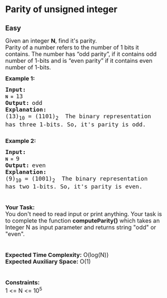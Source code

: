 # Parity of unsigned integer
## Easy
<div class="problem-statement">
                <p></p><p><span style="font-size:18px">Given an integer <strong>N</strong>, find it's parity.&nbsp;<br>
Parity of a number refers to the number of 1&nbsp;bits&nbsp;it contains.&nbsp;The number has “odd parity”, if it contains odd number of 1-bits and is “even parity” if it contains even number of 1-bits.</span></p>

<p><span style="font-size:18px"><strong>Example 1:</strong></span></p>

<pre><span style="font-size:18px"><strong>Input:</strong></span>
<strong>N = </strong><span style="font-size:18px">13
</span><strong><span style="font-size:18px">Output:</span> </strong><span style="font-size:18px">odd</span>
<span style="font-size:18px"><strong>Explanation:</strong></span>
<span style="font-size:18px">(13)<sub>10</sub> = (1101)<sub>2</sub>  The binary representation
has three 1-bits. So, it's parity is odd.</span></pre>

<p><br>
<span style="font-size:18px"><strong>Example 2:</strong></span></p>

<pre><span style="font-size:18px"><strong>Input:</strong></span>
<strong>N = </strong><span style="font-size:18px">9
</span><strong><span style="font-size:18px">Output:</span> </strong><span style="font-size:18px">even</span>
<span style="font-size:18px"><strong>Explanation:</strong></span>
<span style="font-size:18px">(9)<sub>10</sub> = (1001)<sub>2</sub>  The binary representation
has two 1-bits. So, it's parity is even.</span></pre>

<p>&nbsp;</p>

<p><span style="font-size:18px"><strong>Your Task:</strong><br>
You don't need to read input or print anything. Your task is to complete the function <strong>computeParity()</strong> which takes an Integer N as input parameter and returns string "odd" or "even".</span></p>

<p>&nbsp;</p>

<p><span style="font-size:18px"><strong>Expected Time Complexity:</strong> O(log(N))<br>
<strong>Expected Auxiliary Space:</strong> O(1)</span></p>

<p>&nbsp;</p>

<p><span style="font-size:18px"><strong>Constraints:</strong></span><br>
<span style="font-size:18px">1 &lt;= N &lt;= 10<sup>5</sup></span></p>
 <p></p>
            </div>